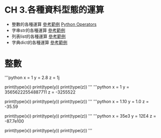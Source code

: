# CH 3.各種資料型態的運算
  - 整數的各種運算 [參考範例](https://www.w3schools.com/python/python_numbers.asp)  [Python Operators](https://www.w3schools.com/python/python_operators.asp)
  - 字串str的各種運算 [參考範例](https://www.w3schools.com/python/python_strings.asp)
  - 列表list的各種運算  [參考範例](https://www.w3schools.com/python/python_lists.asp)
  - 字典dict的各種運算 [參考範例](https://www.w3schools.com/python/python_dictionaries.asp)
# 整數
'''python
x = 1
y = 2.8
z = 1j

print(type(x))
print(type(y))
print(type(z))
'''
'''python
x = 1
y = 35656222554887711
z = -3255522

print(type(x))
print(type(y))
print(type(z))
'''
'''python
x = 1.10
y = 1.0
z = -35.59

print(type(x))
print(type(y))
print(type(z))
'''
'''python
x = 35e3
y = 12E4
z = -87.7e100

print(type(x))
print(type(y))
print(type(z))
'''
